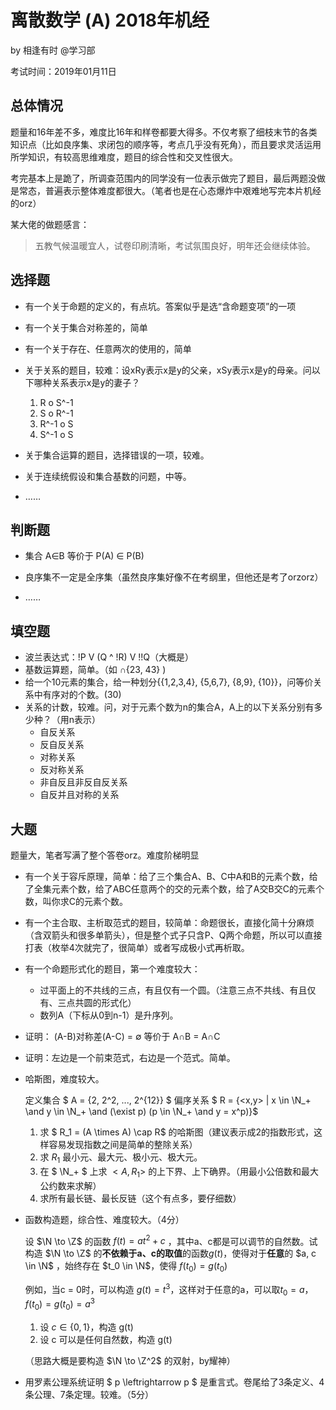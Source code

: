 # 离散数学 (A) 2018年机经

by 相逢有时 @学习部

考试时间：2019年01月11日

## 总体情况

题量和16年差不多，难度比16年和样卷都要大得多。不仅考察了细枝末节的各类知识点（比如良序集、求闭包的顺序等，考点几乎没有死角），而且要求灵活运用所学知识，有较高思维难度，题目的综合性和交叉性很大。

考完基本上是跪了，所调查范围内的同学没有一位表示做完了题目，最后两题没做是常态，普遍表示整体难度都很大。（笔者也是在心态爆炸中艰难地写完本片机经的orz）

某大佬的做题感言：

> 五教气候温暖宜人，试卷印刷清晰，考试氛围良好，明年还会继续体验。

## 选择题

- 有一个关于命题的定义的，有点坑。答案似乎是选“含命题变项”的一项

- 有一个关于集合对称差的，简单
- 有一个关于存在、任意两次的使用的，简单
- 关于关系的题目，较难：设xRy表示x是y的父亲，xSy表示x是y的母亲。问以下哪种关系表示x是y的妻子？
  1. R o S^-1
  2. S o R^-1
  3. R^-1 o S
  4. S^-1 o S
- 关于集合运算的题目，选择错误的一项，较难。
- 关于连续统假设和集合基数的问题，中等。
- ……



## 判断题

- 集合 A∈B 等价于 P(A) ∈ P(B)

- 良序集不一定是全序集（虽然良序集好像不在考纲里，但他还是考了orzorz）
- ……



## 填空题

- 波兰表达式：!P V (Q ^ !R) V !!Q（大概是）
- 基数运算题，简单。（如 ∩{23, 43} )
- 给一个10元素的集合，给一种划分{{1,2,3,4}, {5,6,7}, {8,9}, {10}}，问等价关系中有序对的个数。(30)
- 关系的计数，较难。问，对于元素个数为n的集合A，A上的以下关系分别有多少种？（用n表示）
  - 自反关系
  - 反自反关系
  - 对称关系
  - 反对称关系
  - 非自反且非反自反关系
  - 自反并且对称的关系



## 大题

题量大，笔者写满了整个答卷orz。难度阶梯明显

- 有一个关于容斥原理，简单：给了三个集合A、B、C中A和B的元素个数，给了全集元素个数，给了ABC任意两个的交的元素个数，给了A交B交C的元素个数，叫你求C的元素个数。

- 有一个主合取、主析取范式的题目，较简单：命题很长，直接化简十分麻烦（含双箭头和很多单箭头），但是整个式子只含P、Q两个命题，所以可以直接打表（枚举4次就完了，很简单）或者写成极小式再析取。

- 有一个命题形式化的题目，第一个难度较大：
  - 过平面上的不共线的三点，有且仅有一个圆。（注意三点不共线、有且仅有、三点共圆的形式化）
  - 数列A（下标从0到n-1）是升序列。

- 证明： (A-B)对称差(A-C) = ∅ 等价于 A∩B = A∩C

- 证明：左边是一个前束范式，右边是一个范式。简单。

- 哈斯图，难度较大。

  定义集合 $ A = \{2, 2^2, ..., 2^{12}\} $ 偏序关系 $ R = \{<x,y> | x \in \N_+ \and y \in \N_+ \and (\exist p) (p \in \N_+ \and y = x^p)\} ​$

  1. 求 $ R_1 = (A \times A) \cap R​$ 的哈斯图（建议表示成2的指数形式，这样容易发现指数之间是简单的整除关系）
  2. 求 $R_1$ 最小元、最大元、极小元、极大元。
  3. 在 $ \N_+ $ 上求 $<A, R_1>$ 的上下界、上下确界。（用最小公倍数和最大公约数来求解）
  4. 求所有最长链、最长反链（这个有点多，要仔细数）

  

- 函数构造题，综合性、难度较大。（4分）

  设 $\N \to \Z$ 的函数 $f(t) = a t^2 + c$ ，其中a、c都是可以调节的自然数。试构造 $\N \to \Z$ 的**不依赖于a、c的取值**的函数$g(t)$，使得对于**任意**的 $a, c \in \N$ ，始终存在 $t_0 \in \N$，使得 $f(t_0) = g(t_0)$

  例如，当c = 0时，可以构造 $g(t) = t^3​$，这样对于任意的a，可以取$t_0 = a​$，$f(t_0) = g(t_0) = a^3​$

  1. 设 $c \in \{0, 1\}​$，构造 g(t)
  2. 设 c 可以是任何自然数，构造 g(t) 

  （思路大概是要构造 $\N \to \Z^2​$ 的双射，by耀神）

  

- 用罗素公理系统证明 $ p \leftrightarrow p $ 是重言式。卷尾给了3条定义、4条公理、7条定理。较难。（5分）